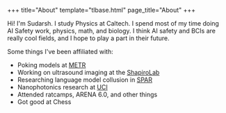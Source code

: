 +++
title="About"
template="tlbase.html"
page_title="About"
+++


Hi! I'm Sudarsh. I study Physics at Caltech. I spend most of my time doing AI Safety work, physics, math, and biology. I think AI safety and BCIs are really cool fields, and I hope to play a part in their future.

Some things I've been affiliated with:
- Poking models at [METR](https://metr.org/)
- Working on ultrasound imaging at the [ShapiroLab](https://shapirolab.caltech.edu/)
- Researching language model collusion in [SPAR](https://sparai.org/)
- Nanophotonics research at [UCI](https://sites.google.com/uci.edu/lee-lab/home)
- Attended ratcamps, ARENA 6.0, and other things
- Got good at Chess


